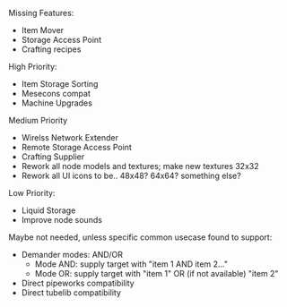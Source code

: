 Missing Features:
- Item Mover
- Storage Access Point
- Crafting recipes

High Priority:
- Item Storage Sorting
- Mesecons compat
- Machine Upgrades

Medium Priority
- Wirelss Network Extender
- Remote Storage Access Point
- Crafting Supplier
- Rework all node models and textures; make new textures 32x32
- Rework all UI icons to be.. 48x48? 64x64? something else?

Low Priority:
- Liquid Storage
- Improve node sounds

Maybe not needed, unless specific common usecase found to support:
- Demander modes: AND/OR 
  - Mode AND: supply target with "item 1 AND item 2..."
  - Mode OR: supply target with "item 1" OR (if not available) "item 2"
- Direct pipeworks compatibility
- Direct tubelib compatibility
